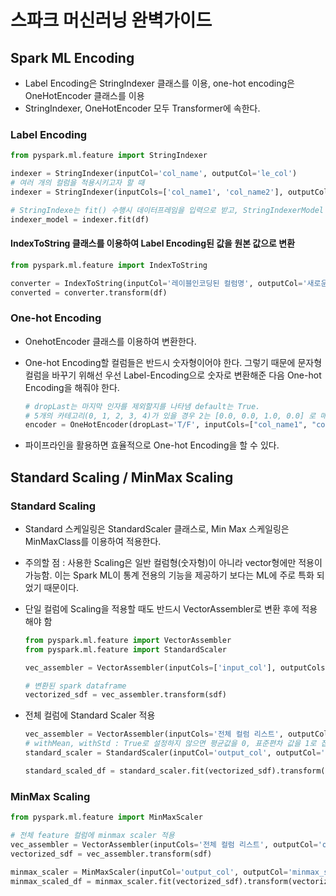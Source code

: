 # 스파크 머신러닝 완벽가이드

## Spark ML Encoding

- Label Encoding은 StringIndexer 클래스를 이용, one-hot encoding은 OneHotEncoder 클래스를 이용
- StringIndexer, OneHotEncoder 모두 Transformer에 속한다.



### Label Encoding

```python
from pyspark.ml.feature import StringIndexer

indexer = StringIndexer(inputCol='col_name', outputCol='le_col')
# 여러 개의 컬럼을 적용시키고자 할 때
indexer = StringIndexer(inputCols=['col_name1', 'col_name2'], outputCols=['le_col1', 'le_col2'])

# StringIndexe는 fit() 수행시 데이터프레임을 입력으로 받고, StringIndexerModel 객체를 반환한다.
indexer_model = indexer.fit(df)
```

#### IndexToString 클래스를 이용하여 Label Encoding된 값을 원본 값으로 변환

```python
from pyspark.ml.feature import IndexToString

converter = IndexToString(inputCol='레이블인코딩된 컬럼명', outputCol='새로운 컬럼명')
converted = converter.transform(df)
```



### One-hot Encoding

- OnehotEncoder 클래스를 이용하여 변환한다.

- One-hot Encoding할 컬럼들은 반드시 숫자형이어야 한다. 그렇기 때문에 문자형 컬럼을 바꾸기 위해선 우선 Label-Encoding으로 숫자로 변환해준 다음 One-hot Encoding을 해줘야 한다.

  ```python
  # dropLast는 마지막 인자를 제외할지를 나타냄 default는 True. 
  # 5개의 카테고리(0, 1, 2, 3, 4)가 있을 경우 2는 [0.0, 0.0, 1.0, 0.0] 로 매핑. 4는 [0.0, 0.0, 0.0, 0.0]로 매핑. 
  encoder = OneHotEncoder(dropLast='T/F', inputCols=["col_name1", "col_name2"], outputCols=["oe1", "oe2"])
  
  ```

- 파이프라인을 활용하면 효율적으로 One-hot Encoding을 할 수 있다.



## Standard Scaling / MinMax Scaling

### Standard Scaling

- Standard 스케일링은 StandardScaler 클래스로, Min Max 스케일링은 MinMaxClass를 이용하여 적용한다.

- 주의할 점 : 사용한 Scaling은 일반 컬럼형(숫자형)이 아니라 vector형에만 적용이 가능함. 이는 Spark ML이 통계 전용의 기능을 제공하기 보다는 ML에 주로 특화 되었기 때문이다.

- 단일 컬럼에 Scaling을 적용할 때도 반드시 VectorAssembler로 변환 후에 적용해야 함

  ```python
  from pyspark.ml.feature import VectorAssembler
  from pyspark.ml.feature import StandardScaler
  
  vec_assembler = VectorAssembler(inputCols=['input_col'], outputCols='output_vector')
  
  # 변환된 spark dataframe
  vectorized_sdf = vec_assembler.transform(sdf)
  ```

- 전체 컬럼에 Standard Scaler 적용

  ```python
  vec_assembler = VectorAssembler(inputCols='전체 컬럼 리스트', outputCol='output_col')
  # withMean, withStd : True로 설정하지 않으면 평균값을 0, 표준편차 값을 1로 잡아 주지 않는다.
  standard_scaler = StandardScaler(inputCol='output_col', outputCol='standard_scaled_features', withMean=True, withStd=True)
  
  standard_scaled_df = standard_scaler.fit(vectorized_sdf).transform(vectorized_sdf)
  ```

 

### MinMax Scaling

```python
from pyspark.ml.feature import MinMaxScaler

# 전체 feature 컬럼에 minmax scaler 적용
vec_assembler = VectorAssembler(inputCols='전체 컬럼 리스트', outputCol='output_col')
vectorized_sdf = vec_assembler.transform(sdf)

minmax_scaler = MinMaxScaler(inputCol='output_col', outputCol='minmax_scaled_features')
minmax_scaled_df = minmax_scaler.fit(vectorized_sdf).transform(vectorized_sdf)
```

